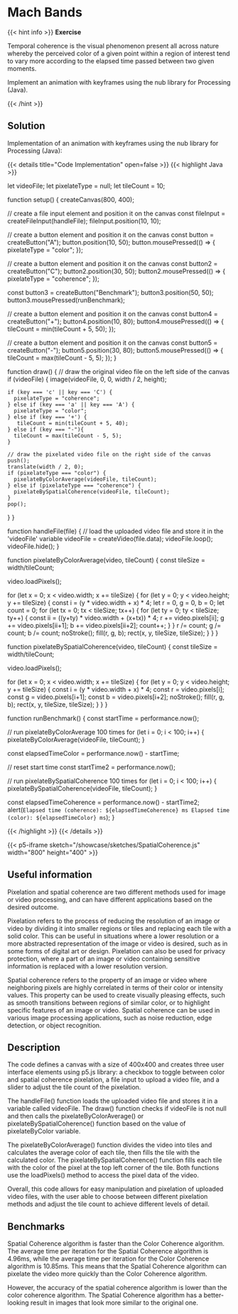 # Mach Bands

{{< hint info >}}
**Exercise**

Temporal coherence is the visual phenomenon present all across nature whereby the perceived color of a given point within a region of interest tend to vary more according to the elapsed time passed between two given moments.

Implement an animation with keyframes using the nub library for Processing (Java).

{{< /hint >}}

## Solution

Implementation of an animation with keyframes using the nub library for Processing (Java):

{{< details title="Code Implementation" open=false >}}
{{< highlight Java >}}

let videoFile;
let pixelateType = null;
let tileCount = 10;

function setup() {
  createCanvas(800, 400);

  // create a file input element and position it on the canvas
  const fileInput = createFileInput(handleFile);
  fileInput.position(10, 10);

  // create a button element and position it on the canvas
  const button = createButton("A");
  button.position(10, 50);
  button.mousePressed(() => {
    pixelateType = "color";
  });

  // create a button element and position it on the canvas
  const button2 = createButton("C");
  button2.position(30, 50);
  button2.mousePressed(() => {
    pixelateType = "coherence";
  });
  
  const button3 = createButton("Benchmark");
  button3.position(50, 50);
  button3.mousePressed(runBenchmark);


  // create a button element and position it on the canvas
  const button4 = createButton("+");
  button4.position(10, 80);
  button4.mousePressed(() => {
    tileCount = min(tileCount + 5, 50);
  });

  // create a button element and position it on the canvas
  const button5 = createButton("-");
  button5.position(30, 80);
  button5.mousePressed(() => {
    tileCount = max(tileCount - 5, 5);
  });
}

function draw() {
  // draw the original video file on the left side of the canvas
  if (videoFile) {
    image(videoFile, 0, 0, width / 2, height);
    
    if (key === 'c' || key === 'C') {
      pixelateType = "coherence";
    } else if (key === 'a' || key === 'A') {
      pixelateType = "color";
    } else if (key === '+') {
       tileCount = min(tileCount + 5, 40);
    } else if (key === "-"){
      tileCount = max(tileCount - 5, 5);
    }

    // draw the pixelated video file on the right side of the canvas
    push();
    translate(width / 2, 0);
    if (pixelateType === "color") {
      pixelateByColorAverage(videoFile, tileCount);
    } else if (pixelateType === "coherence") {
      pixelateBySpatialCoherence(videoFile, tileCount);
    }
    pop();
  }
}

function handleFile(file) {
  // load the uploaded video file and store it in the 'videoFile' variable
  videoFile = createVideo(file.data);
  videoFile.loop();
  videoFile.hide();
}

function pixelateByColorAverage(video, tileCount) {
  const tileSize = width/tileCount;
  
  video.loadPixels();
  
  for (let x = 0; x < video.width; x += tileSize) {
    for (let y = 0; y < video.height; y += tileSize) {
      const i = (y * video.width + x) * 4;
      let r = 0, g = 0, b = 0;
      let count = 0;
      for (let tx = 0; tx < tileSize; tx++) {
        for (let ty = 0; ty < tileSize; ty++) {
          const ii = ((y+ty) * video.width + (x+tx)) * 4;
          r += video.pixels[ii];
          g += video.pixels[ii+1];
          b += video.pixels[ii+2];
          count++;
        }
      }
      r /= count;
      g /= count;
      b /= count;
      noStroke();
      fill(r, g, b);
      rect(x, y, tileSize, tileSize);
    }
  }
}

function pixelateBySpatialCoherence(video, tileCount) {
  const tileSize = width/tileCount;
  
  video.loadPixels();
  
  for (let x = 0; x < video.width; x += tileSize) {
    for (let y = 0; y < video.height; y += tileSize) {
      const i = (y * video.width + x) * 4;
      const r = video.pixels[i];
      const g = video.pixels[i+1];
      const b = video.pixels[i+2];
      noStroke();
      fill(r, g, b);
      rect(x, y, tileSize, tileSize);
    }
  }
}

function runBenchmark() {
  const startTime = performance.now();
  
  // run pixelateByColorAverage 100 times
  for (let i = 0; i < 100; i++) {
    pixelateByColorAverage(videoFile, tileCount);
  }
  
  const elapsedTimeColor = performance.now() - startTime;
  
  // reset start time
  const startTime2 = performance.now();
  
  // run pixelateBySpatialCoherence 100 times
  for (let i = 0; i < 100; i++) {
    pixelateBySpatialCoherence(videoFile, tileCount);
  }
  
  const elapsedTimeCoherence = performance.now() - startTime2;
  alert(`
    Elapsed time (coherence): ${elapsedTimeCoherence} ms
    Elapsed time (color): ${elapsedTimeColor} ms
  `);
}

{{< /highlight >}}
{{< /details >}}


{{< p5-iframe sketch="/showcase/sketches/SpatialCoherence.js" width="800" height="400" >}}

## Useful information

Pixelation and spatial coherence are two different methods used for image or video processing, and can have different applications based on the desired outcome.

Pixelation refers to the process of reducing the resolution of an image or video by dividing it into smaller regions or tiles and replacing each tile with a solid color. This can be useful in situations where a lower resolution or a more abstracted representation of the image or video is desired, such as in some forms of digital art or design. Pixelation can also be used for privacy protection, where a part of an image or video containing sensitive information is replaced with a lower resolution version.

Spatial coherence refers to the property of an image or video where neighboring pixels are highly correlated in terms of their color or intensity values. This property can be used to create visually pleasing effects, such as smooth transitions between regions of similar color, or to highlight specific features of an image or video. Spatial coherence can be used in various image processing applications, such as noise reduction, edge detection, or object recognition.

## Description

The code defines a canvas with a size of 400x400 and creates three user interface elements using p5.js library: a checkbox to toggle between color and spatial coherence pixelation, a file input to upload a video file, and a slider to adjust the tile count of the pixelation.

The handleFile() function loads the uploaded video file and stores it in a variable called videoFile. The draw() function checks if videoFile is not null and then calls the pixelateByColorAverage() or pixelateBySpatialCoherence() function based on the value of pixelateByColor variable.

The pixelateByColorAverage() function divides the video into tiles and calculates the average color of each tile, then fills the tile with the calculated color. The pixelateBySpatialCoherence() function fills each tile with the color of the pixel at the top left corner of the tile. Both functions use the loadPixels() method to access the pixel data of the video.

Overall, this code allows for easy manipulation and pixelation of uploaded video files, with the user able to choose between different pixelation methods and adjust the tile count to achieve different levels of detail.

## Benchmarks

Spatial Coherence algorithm is faster than the Color Coherence algorithm. The average time per iteration for the Spatial Coherence algorithm is 4.96ms, while the average time per iteration for the Color Coherence algorithm is 10.85ms. This means that the Spatial Coherence algorithm can pixelate the video more quickly than the Color Coherence algorithm.

However, the accuracy of the spatial coherence algorithm is lower than the color coherence algorithm. The Spatial Coherence algorithm has a better-looking result in images that look more similar to the original one.
